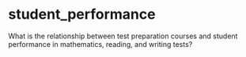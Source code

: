 # student_performance
What is the relationship between test preparation courses and student performance in mathematics, reading, and writing tests?
